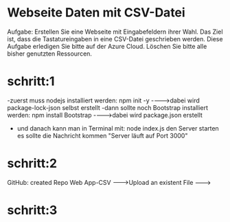 # Webseite Daten mit CSV-Datei
Aufgabe:
Erstellen Sie eine Webseite mit Eingabefeldern ihrer Wahl. Das Ziel ist, dass die Tastatureingaben in eine CSV-Datei geschrieben werden. Diese Aufgabe erledigen Sie bitte auf der Azure Cloud. Löschen Sie bitte alle bisher genutzten Ressourcen.
# schritt:1
-zuerst muss nodejs installiert werden: npm init -y    ---->dabei wird package-lock-json selbst erstellt
-dann sollte noch Bootstrap installiert werden: npm install Bootstrap ---->dabei wird package.json erstellt
- und danach kann man in Terminal mit: node index.js  den Server starten
 es sollte die Nachricht kommen "Server läuft auf Port 3000"
# schritt:2
GitHub: created Repo Web App-CSV --->Upload an existent File --->
# schritt:3


